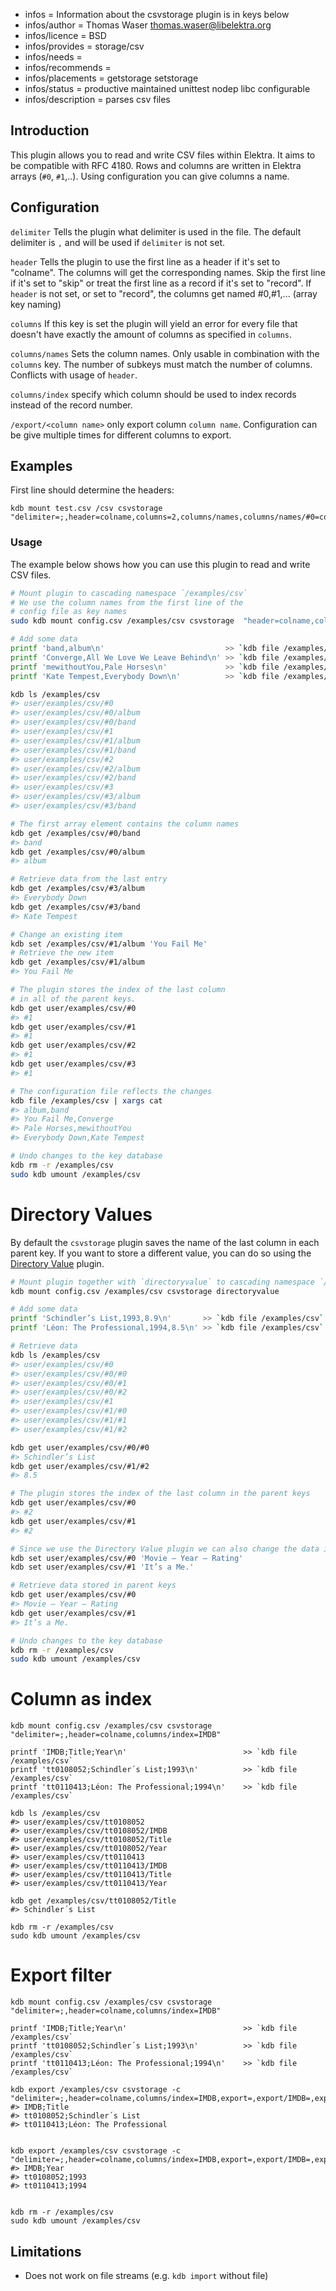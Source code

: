 - infos = Information about the csvstorage plugin is in keys below
- infos/author = Thomas Waser <thomas.waser@libelektra.org>
- infos/licence = BSD
- infos/provides = storage/csv
- infos/needs =
- infos/recommends =
- infos/placements = getstorage setstorage
- infos/status = productive maintained unittest nodep libc configurable
- infos/description = parses csv files

## Introduction

This plugin allows you to read and write CSV files within Elektra.
It aims to be compatible with RFC 4180.
Rows and columns are written in Elektra arrays (`#0`, `#1`,..).
Using configuration you can give columns a name.

## Configuration

`delimiter`
Tells the plugin what delimiter is used in the file.
The default delimiter is `,` and will be used if `delimiter` is not set.

`header`
Tells the plugin to use the first line as a header if it's set to "colname". The columns will get the corresponding names.
Skip the first line if it's set to "skip" or treat the first line as a record if it's set to "record".
If `header` is not set, or set to "record", the columns get named #0,#1,... (array key naming)

`columns`
If this key is set the plugin will yield an error for every file that doesn't have exactly the amount of columns as specified in `columns`.

`columns/names`
Sets the column names. Only usable in combination with the `columns` key. The number of subkeys must match the number of columns.
Conflicts with usage of `header`.

`columns/index`
specify which column should be used to index records instead of the record number.

`/export/<column name>`
only export column `column name`. Configuration can be give multiple times for different columns to export.

## Examples

First line should determine the headers:

    kdb mount test.csv /csv csvstorage "delimiter=;,header=colname,columns=2,columns/names,columns/names/#0=col0Name,columns/names/#1=col1Name"

### Usage

The example below shows how you can use this plugin to read and write CSV files.

```sh
# Mount plugin to cascading namespace `/examples/csv`
# We use the column names from the first line of the
# config file as key names
sudo kdb mount config.csv /examples/csv csvstorage  "header=colname,columns/names/#0=col0Name,columns/names/#1=col1Name"

# Add some data
printf 'band,album\n'                           >> `kdb file /examples/csv`
printf 'Converge,All We Love We Leave Behind\n' >> `kdb file /examples/csv`
printf 'mewithoutYou,Pale Horses\n'             >> `kdb file /examples/csv`
printf 'Kate Tempest,Everybody Down\n'          >> `kdb file /examples/csv`

kdb ls /examples/csv
#> user/examples/csv/#0
#> user/examples/csv/#0/album
#> user/examples/csv/#0/band
#> user/examples/csv/#1
#> user/examples/csv/#1/album
#> user/examples/csv/#1/band
#> user/examples/csv/#2
#> user/examples/csv/#2/album
#> user/examples/csv/#2/band
#> user/examples/csv/#3
#> user/examples/csv/#3/album
#> user/examples/csv/#3/band

# The first array element contains the column names
kdb get /examples/csv/#0/band
#> band
kdb get /examples/csv/#0/album
#> album

# Retrieve data from the last entry
kdb get /examples/csv/#3/album
#> Everybody Down
kdb get /examples/csv/#3/band
#> Kate Tempest

# Change an existing item
kdb set /examples/csv/#1/album 'You Fail Me'
# Retrieve the new item
kdb get /examples/csv/#1/album
#> You Fail Me

# The plugin stores the index of the last column
# in all of the parent keys.
kdb get user/examples/csv/#0
#> #1
kdb get user/examples/csv/#1
#> #1
kdb get user/examples/csv/#2
#> #1
kdb get user/examples/csv/#3
#> #1

# The configuration file reflects the changes
kdb file /examples/csv | xargs cat
#> album,band
#> You Fail Me,Converge
#> Pale Horses,mewithoutYou
#> Everybody Down,Kate Tempest

# Undo changes to the key database
kdb rm -r /examples/csv
sudo kdb umount /examples/csv
```

# Directory Values

By default the `csvstorage` plugin saves the name of the last column in each parent key. If you want to store a different value, you can do
so using the [Directory Value](../directoryvalue/) plugin.

```sh
# Mount plugin together with `directoryvalue` to cascading namespace `/examples/csv`
kdb mount config.csv /examples/csv csvstorage directoryvalue

# Add some data
printf 'Schindler’s List,1993,8.9\n'       >> `kdb file /examples/csv`
printf 'Léon: The Professional,1994,8.5\n' >> `kdb file /examples/csv`

# Retrieve data
kdb ls /examples/csv
#> user/examples/csv/#0
#> user/examples/csv/#0/#0
#> user/examples/csv/#0/#1
#> user/examples/csv/#0/#2
#> user/examples/csv/#1
#> user/examples/csv/#1/#0
#> user/examples/csv/#1/#1
#> user/examples/csv/#1/#2

kdb get user/examples/csv/#0/#0
#> Schindler’s List
kdb get user/examples/csv/#1/#2
#> 8.5

# The plugin stores the index of the last column in the parent keys
kdb get user/examples/csv/#0
#> #2
kdb get user/examples/csv/#1
#> #2

# Since we use the Directory Value plugin we can also change the data in a parent key
kdb set user/examples/csv/#0 'Movie – Year – Rating'
kdb set user/examples/csv/#1 'It’s a Me.'

# Retrieve data stored in parent keys
kdb get user/examples/csv/#0
#> Movie – Year – Rating
kdb get user/examples/csv/#1
#> It’s a Me.

# Undo changes to the key database
kdb rm -r /examples/csv
sudo kdb umount /examples/csv
```

# Column as index

```
kdb mount config.csv /examples/csv csvstorage "delimiter=;,header=colname,columns/index=IMDB"

printf 'IMDB;Title;Year\n'                          >> `kdb file /examples/csv`
printf 'tt0108052;Schindler´s List;1993\n'          >> `kdb file /examples/csv`
printf 'tt0110413;Léon: The Professional;1994\n'    >> `kdb file /examples/csv`

kdb ls /examples/csv
#> user/examples/csv/tt0108052
#> user/examples/csv/tt0108052/IMDB
#> user/examples/csv/tt0108052/Title
#> user/examples/csv/tt0108052/Year
#> user/examples/csv/tt0110413
#> user/examples/csv/tt0110413/IMDB
#> user/examples/csv/tt0110413/Title
#> user/examples/csv/tt0110413/Year

kdb get /examples/csv/tt0108052/Title
#> Schindler´s List

kdb rm -r /examples/csv
sudo kdb umount /examples/csv

```

# Export filter

```
kdb mount config.csv /examples/csv csvstorage "delimiter=;,header=colname,columns/index=IMDB"

printf 'IMDB;Title;Year\n'                          >> `kdb file /examples/csv`
printf 'tt0108052;Schindler´s List;1993\n'          >> `kdb file /examples/csv`
printf 'tt0110413;Léon: The Professional;1994\n'    >> `kdb file /examples/csv`

kdb export /examples/csv csvstorage -c "delimiter=;,header=colname,columns/index=IMDB,export=,export/IMDB=,export/Title="
#> IMDB;Title
#> tt0108052;Schindler´s List
#> tt0110413;Léon: The Professional


kdb export /examples/csv csvstorage -c "delimiter=;,header=colname,columns/index=IMDB,export=,export/IMDB=,export/Year="
#> IMDB;Year
#> tt0108052;1993
#> tt0110413;1994


kdb rm -r /examples/csv
sudo kdb umount /examples/csv

```

## Limitations

- Does not work on file streams (e.g. `kdb import` without file)
